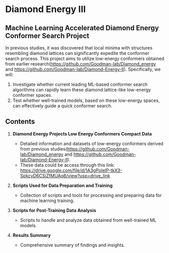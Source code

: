 
# Diamond Energy III

## Machine Learning Accelerated Diamond Energy Conformer Search Project

In previous studies, it was discovered that local minima with structures resembling diamond lattices can significantly expedite the conformer search process. This project aims to utilize low-energy conformers obtained from earlier research(https://github.com/Goodman-lab/Diamond_energy and https://github.com/Goodman-lab/Diamond-Energy-II). Specifically, we will:
1. Investigate whether current leading ML-based conformer search algorithms can rapidly learn these diamond lattice-like low-energy conformer spaces.
2. Test whether well-trained models, based on these low-energy spaces, can effectively guide a quick conformer search.

## Contents

1. **Diamond Energy Projects Low Energy Conformers Compact Data**
    - Detailed information and datasets of low-energy conformers derived from previous studies(https://github.com/Goodman-lab/Diamond_energy and https://github.com/Goodman-lab/Diamond-Energy-II).
    - These data could be access through this link: https://drive.google.com/file/d/1A3gPoIelP-tkX3-SpkcyD6CSiZfMUAq8/view?usp=drive_link

2. **Scripts Used for Data Preparation and Training**
    - Collection of scripts and tools for processing and preparing data for machine learning training.

3. **Scripts for Post-Training Data Analysis**
    - Scripts to handle and analyze data obtained from well-trained ML models.

4. **Results Summary**
    - Comprehensive summary of findings and insights.

